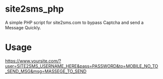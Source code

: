 # site2sms_php
A simple PHP script for site2sms.com to bypass Captcha and send a Message Quickly.
# Usage
https://www.yoursite.com/?user=SITE2SMS_USERNAME_HERE&pass=PASSWORD&to=MOBILE_NO_TO_SEND_MSG&msg=MASSEGE_TO_SEND
